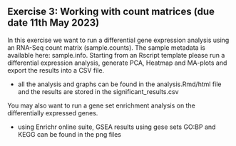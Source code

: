 ## Exercise 3: Working with count matrices (due date 11th May 2023)

In this exercise we want to run a differential gene expression analysis using an RNA-Seq count matrix (sample.counts). The sample metadata is available here: sample.info. Starting from an Rscript template please run a differential expression analysis, generate PCA, Heatmap and MA-plots and export the results into a CSV file. 
- all the analysis and graphs can be found in the analysis.Rmd/html file and the results are stored in the significant_results.csv

You may also want to run a gene set enrichment analysis on the differentially expressed genes.
- using Enrichr online suite, GSEA results using gese sets GO:BP and KEGG can be found in the png files
